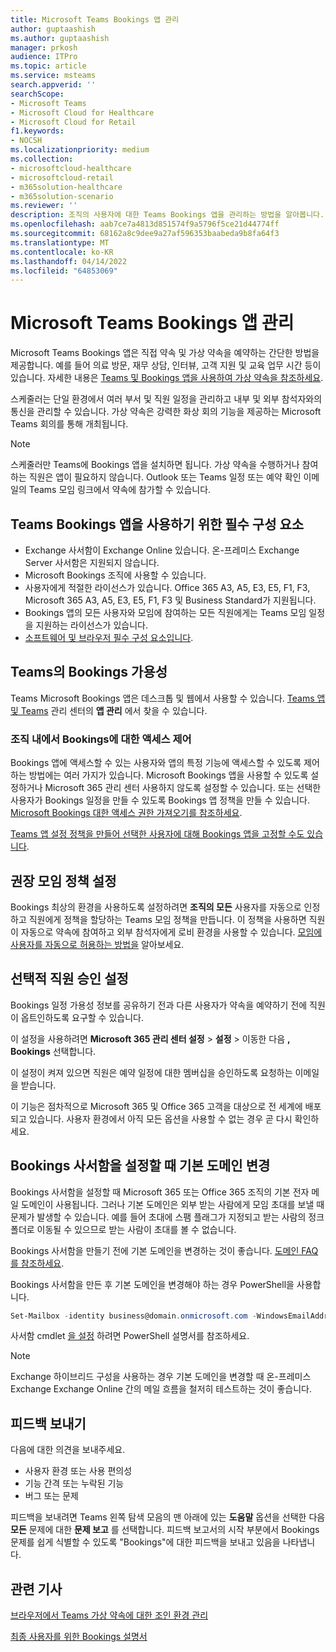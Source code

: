 ```yaml
---
title: Microsoft Teams Bookings 앱 관리
author: guptaashish
ms.author: guptaashish
manager: prkosh
audience: ITPro
ms.topic: article
ms.service: msteams
search.appverid: ''
searchScope:
- Microsoft Teams
- Microsoft Cloud for Healthcare
- Microsoft Cloud for Retail
f1.keywords:
- NOCSH
ms.localizationpriority: medium
ms.collection:
- microsoftcloud-healthcare
- microsoftcloud-retail
- m365solution-healthcare
- m365solution-scenario
ms.reviewer: ''
description: 조직의 사용자에 대한 Teams Bookings 앱을 관리하는 방법을 알아봅니다.
ms.openlocfilehash: aab7ce7a4813d851574f9a5796f5ce21d44774ff
ms.sourcegitcommit: 68162a8c9dee9a27af596353baabeda9b8fa64f3
ms.translationtype: MT
ms.contentlocale: ko-KR
ms.lasthandoff: 04/14/2022
ms.locfileid: "64853069"
---
```

# <a name="manage-the-bookings-app-in-microsoft-teams"></a>Microsoft Teams Bookings 앱 관리

Microsoft Teams Bookings 앱은 직접 약속 및 가상 약속을 예약하는 간단한 방법을 제공합니다. 예를 들어 의료 방문, 재무 상담, 인터뷰, 고객 지원 및 교육 업무 시간 등이 있습니다. 자세한 내용은 [Teams 및 Bookings 앱을 사용하여 가상 약속을 참조하세요](expand-teams-across-your-org/bookings-virtual-visits.md).

스케줄러는 단일 환경에서 여러 부서 및 직원 일정을 관리하고 내부 및 외부 참석자와의 통신을 관리할 수 있습니다. 가상 약속은 강력한 화상 회의 기능을 제공하는 Microsoft Teams 회의를 통해 개최됩니다.

> [!NOTE]
> 스케줄러만 Teams에 Bookings 앱을 설치하면 됩니다. 가상 약속을 수행하거나 참여하는 직원은 앱이 필요하지 않습니다. Outlook 또는 Teams 일정 또는 예약 확인 이메일의 Teams 모임 링크에서 약속에 참가할 수 있습니다.

## <a name="prerequisites-to-use-the-bookings-app-in-teams"></a>Teams Bookings 앱을 사용하기 위한 필수 구성 요소

* Exchange 사서함이 Exchange Online 있습니다. 온-프레미스 Exchange Server 사서함은 지원되지 않습니다.
* Microsoft Bookings 조직에 사용할 수 있습니다.
* 사용자에게 적절한 라이선스가 있습니다. Office 365 A3, A5, E3, E5, F1, F3, Microsoft 365 A3, A5, E3, E5, F1, F3 및 Business Standard가 지원됩니다.
* Bookings 앱의 모든 사용자와 모임에 참여하는 모든 직원에게는 Teams 모임 일정을 지원하는 라이선스가 있습니다.
* [소프트웨어 및 브라우저 필수 구성 요소입니다](hardware-requirements-for-the-teams-app.md).

## <a name="availability-of-bookings-in-teams"></a>Teams의 Bookings 가용성

Teams Microsoft Bookings 앱은 데스크톱 및 웹에서 사용할 수 있습니다. [Teams 앱 및 Teams](https://teams.microsoft.com/l/app/4c4ec2e8-4a2c-4bce-8d8f-00fc664a4e5b?source=store-copy-link) 관리 센터의 **앱 관리** 에서 찾을 수 있습니다.

### <a name="control-access-to-bookings-within-your-organization"></a>조직 내에서 Bookings에 대한 액세스 제어

Bookings 앱에 액세스할 수 있는 사용자와 앱의 특정 기능에 액세스할 수 있도록 제어하는 방법에는 여러 가지가 있습니다. Microsoft Bookings 앱을 사용할 수 있도록 설정하거나 Microsoft 365 관리 센터 사용하지 않도록 설정할 수 있습니다. 또는 선택한 사용자가 Bookings 일정을 만들 수 있도록 Bookings 앱 정책을 만들 수 있습니다. [Microsoft Bookings 대한 액세스 권한 가져오기를 참조하세요](/microsoft-365/bookings/get-access).

[Teams 앱 설정 정책을 만들어 선택한 사용자에 대해 Bookings 앱을 고정할 수도 있습니다](teams-app-setup-policies.md).

## <a name="recommended-meeting-policy-settings"></a>권장 모임 정책 설정

Bookings 최상의 환경을 사용하도록 설정하려면 **조직의 모든** 사용자를 자동으로 인정하고 직원에게 정책을 할당하는 Teams 모임 정책을 만듭니다. 이 정책을 사용하면 직원이 자동으로 약속에 참여하고 외부 참석자에게 로비 환경을 사용할 수 있습니다. [모임에 사용자를 자동으로 허용하는 방법을](meeting-policies-participants-and-guests.md#automatically-admit-people) 알아보세요.

## <a name="optional-staff-approvals-setting"></a>선택적 직원 승인 설정

Bookings 일정 가용성 정보를 공유하기 전과 다른 사용자가 약속을 예약하기 전에 직원이 옵트인하도록 요구할 수 있습니다.

이 설정을 사용하려면 **Microsoft 365 관리 센터 설정** \> **설정** \> 이동한 다음 **, Bookings** 선택합니다.

이 설정이 켜져 있으면 직원은 예약 일정에 대한 멤버십을 승인하도록 요청하는 이메일을 받습니다.  

이 기능은 점차적으로 Microsoft 365 및 Office 365 고객을 대상으로 전 세계에 배포되고 있습니다. 사용자 환경에서 아직 모든 옵션을 사용할 수 없는 경우 곧 다시 확인하세요.

## <a name="changing-your-default-domain-when-setting-up-bookings-mailbox"></a>Bookings 사서함을 설정할 때 기본 도메인 변경

Bookings 사서함을 설정할 때 Microsoft 365 또는 Office 365 조직의 기본 전자 메일 도메인이 사용됩니다. 그러나 기본 도메인은 외부 받는 사람에게 모임 초대를 보낼 때 문제가 발생할 수 있습니다. 예를 들어 초대에 스팸 플래그가 지정되고 받는 사람의 정크 폴더로 이동될 수 있으므로 받는 사람이 초대를 볼 수 없습니다.

Bookings 사서함을 만들기 전에 기본 도메인을 변경하는 것이 좋습니다. [도메인 FAQ를 참조하세요](/microsoft-365/admin/setup/domains-faq#how-do-i-set-or-change-the-default-domain-in-office-365).

Bookings 사서함을 만든 후 기본 도메인을 변경해야 하는 경우 PowerShell을 사용합니다.

```PowerShell
Set-Mailbox -identity business@domain.onmicrosoft.com -WindowsEmailAddress business@domain.com -EmailAddresses business@domain.com
```

사서함 cmdlet [을 설정](/powershell/module/exchange/mailboxes/set-mailbox) 하려면 PowerShell 설명서를 참조하세요.

> [!NOTE]
> Exchange 하이브리드 구성을 사용하는 경우 기본 도메인을 변경할 때 온-프레미스 Exchange Exchange Online 간의 메일 흐름을 철저히 테스트하는 것이 좋습니다.

## <a name="send-feedback"></a>피드백 보내기

다음에 대한 의견을 보내주세요.

* 사용자 환경 또는 사용 편의성
* 기능 간격 또는 누락된 기능
* 버그 또는 문제
  
피드백을 보내려면 Teams 왼쪽 탐색 모음의 맨 아래에 있는 **도움말** 옵션을 선택한 다음 **모든** 문제에 대한 **문제 보고** 를 선택합니다. 피드백 보고서의 시작 부분에서 Bookings 문제를 쉽게 식별할 수 있도록 "Bookings"에 대한 피드백을 보내고 있음을 나타냅니다.

## <a name="related-articles"></a>관련 기사

[브라우저에서 Teams 가상 약속에 대한 조인 환경 관리](expand-teams-across-your-org/browser-join.md)


  [최종 사용자를 위한 Bookings 설명서](https://support.office.com/article/apps-and-services-cc1fba57-9900-4634-8306-2360a40c665b?ui=en-US&rs=en-US&ad=US#PickTab=Bookings)
